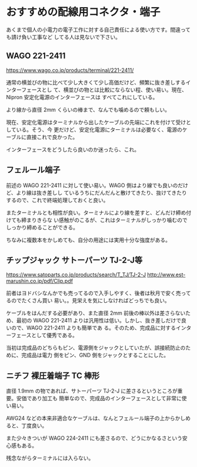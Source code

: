 # おすすめの配線用コネクタ・端子

あくまで個人の小電力の電子工作に対する自己責任による使い方です。間違っても請け負い工事など
してる人は見ないで下さい。

## WAGO 221-2411

https://www.wago.co.jp/products/terminal/221-2411/

通常の横並びの物に比べて少し大きくて少し高価だけど、頻繁に抜き差しするインターフェースとし
て、横並びの物とは比較にならない程、使い易い。現在、Nipron 安定化電源のインターフェースは
すべてこれにしている。

より線から直径 2mm くらいの棒まで、なんでも噛めるので頼もしい。

現在、安定化電源はターミナルから出したケーブルの先端にこれを付けて受けとしている。そう、今
更だけど、安定化電源にターミナルは必要なく、電源のケーブルに直接これで良かった。

インターフェースをどうしたら良いのか迷ったら、これ。

## フェルール端子

前述の WAGO 221-2411 に対して使い易い。WAGO 側はより線でも良いのだけど、より線は抜き差しし
ているうちにだんだんと散けてきたり、抜けてきたりするので、これで終端処理しておくと良い。

またターミナルとも相性が良い。ターミナルにより線を差すと、どんだけ締め付けても締まりきらな
い感触がのこるが、これはターミナルがしっかり噛むのでしっかり締めることができる。

ちなみに複数本をかしめても、自分の用途には実用十分な強度がある。

## チップジャック サトーパーツ TJ-2-J等

https://www.satoparts.co.jp/products/search/T_TJ/TJ-2-J
http://www.est-marushin.co.jp/pdf/Clip.pdf

前者はヨドバシなんかでも売ってるので入手しやすく、後者は秋月で安く売ってるのでたくさん買い
易い。。見栄えを気にしなければどっちでも良い。

ケーブルをはんだする必要があり、また直径 2mm 前後の棒以外は差さらないため、最初の WAGO
221-2411 よりは汎用性は低い。しかし、抜き差しだけで良いので、WAGO 221-2411 よりも簡単であ
る。そのため、完成品に対するインターフェースとして優秀である。

当初は完成品のどちらもピン、電源側をジャックとしていたが、誤接続防止のために、完成品は電力
側をピン、GND 側をジャックとすることにした。

## ニチフ 裸圧着端子 TC 棒形

直径 1.9mm の物であれば、サトーパーツ TJ-2-J に差さるというところが重要。安価であり加工も
簡単なので、完成品のインターフェースとして非常に使い易い。

AWG24 などの本来非適合なケーブルは、なんとフェルール端子の上からかしめると、丁度良い。

また少々きついが WAGO 224-2411 にも差さるので、どうにかなるさという安心感もある。

残念ながらターミナルには入らない。
